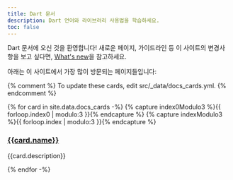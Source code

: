 ```yaml
---
title: Dart 문서
description: Dart 언어와 라이브러리 사용법을 학습하세요.
toc: false
---
```


Dart 문서에 오신 것을 환영합니다!
새로운 페이지, 가이드라인 등 이 사이트의 변경사항을 보고 싶다면, 
[What's new][]을 참고하세요.

[What's new]: /guides/whats-new

아래는 이 사이트에서 가장 많이 방문되는 페이지들입니다:

{% comment %}
To update these cards, edit src/_data/docs_cards.yml.
{% endcomment %}

<div class="card-grid">
{% for card in site.data.docs_cards -%}
  {% capture index0Modulo3 %}{{ forloop.index0 | modulo:3 }}{% endcapture %}
  {% capture indexModulo3 %}{{ forloop.index | modulo:3 }}{% endcapture %}
  <div class="card">
    <h3><a href="{{card.url}}">{{card.name}}</a></h3>
    <p>{{card.description}}</p>
  </div>
{% endfor -%}
</div>
